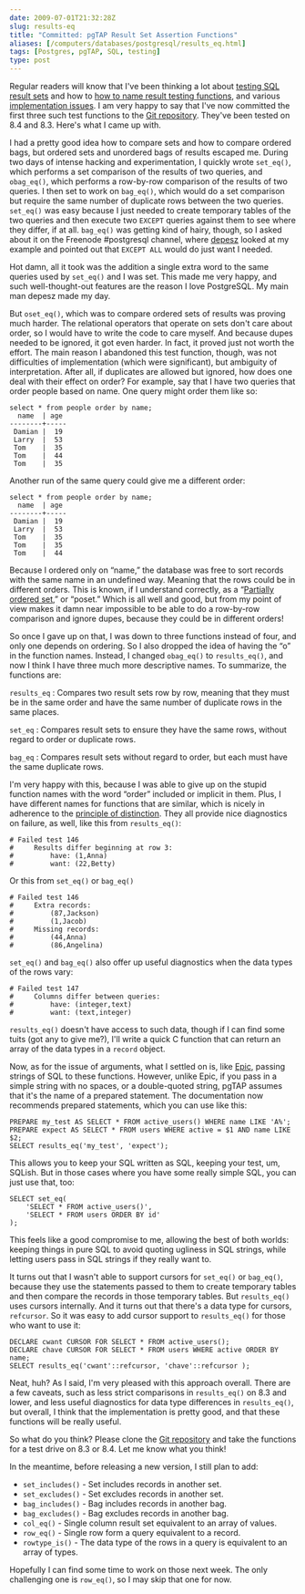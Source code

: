 ```yaml
--- 
date: 2009-07-01T21:32:28Z
slug: results-eq
title: "Committed: pgTAP Result Set Assertion Functions"
aliases: [/computers/databases/postgresql/results_eq.html]
tags: [Postgres, pgTAP, SQL, testing]
type: post
---
```


Regular readers will know that I've been thinking a lot about [testing SQL
result sets] and how to [how to name result testing functions], and various
[implementation issues]. I am very happy to say that I've now committed the
first three such test functions to the [Git repository]. They've been tested on
8.4 and 8.3. Here's what I came up with.

I had a pretty good idea how to compare sets and how to compare ordered bags,
but ordered sets and unordered bags of results escaped me. During two days of
intense hacking and experimentation, I quickly wrote `set_eq()`, which performs
a set comparison of the results of two queries, and `obag_eq()`, which performs
a row-by-row comparison of the results of two queries. I then set to work on
`bag_eq()`, which would do a set comparison but require the same number of
duplicate rows between the two queries. `set_eq()` was easy because I just
needed to create temporary tables of the two queries and then execute two
`EXCEPT` queries against them to see where they differ, if at all. `bag_eq()`
was getting kind of hairy, though, so I asked about it on the Freenode
\#postgresql channel, where [depesz] looked at my example and pointed out that
`EXCEPT ALL` would do just want I needed.

Hot damn, all it took was the addition a single extra word to the same queries
used by `set_eq()` and I was set. This made me very happy, and such
well-thought-out features are the reason I love PostgreSQL. My main man depesz
made my day.

But `oset_eq()`, which was to compare ordered sets of results was proving much
harder. The relational operators that operate on sets don't care about order, so
I would have to write the code to care myself. And because dupes needed to be
ignored, it got even harder. In fact, it proved just not worth the effort. The
main reason I abandoned this test function, though, was not difficulties of
implementation (which were significant), but ambiguity of interpretation. After
all, if duplicates are allowed but ignored, how does one deal with their effect
on order? For example, say that I have two queries that order people based on
name. One query might order them like so:

    select * from people order by name;
      name  | age 
    --------+-----
     Damian |  19
     Larry  |  53
     Tom    |  35
     Tom    |  44
     Tom    |  35

Another run of the same query could give me a different order:

    select * from people order by name;
      name  | age 
    --------+-----
     Damian |  19
     Larry  |  53
     Tom    |  35
     Tom    |  35
     Tom    |  44

Because I ordered only on “name,” the database was free to sort records with the
same name in an undefined way. Meaning that the rows could be in different
orders. This is known, if I understand correctly, as a “[Partially ordered
set],” or “poset.” Which is all well and good, but from my point of view makes
it damn near impossible to be able to do a row-by-row comparison and ignore
dupes, because they could be in different orders!

So once I gave up on that, I was down to three functions instead of four, and
only one depends on ordering. So I also dropped the idea of having the “o” in
the function names. Instead, I changed `obag_eq()` to `results_eq()`, and now I
think I have three much more descriptive names. To summarize, the functions are:

`results_eq`
:   Compares two result sets row by row, meaning that they must be in the same
    order and have the same number of duplicate rows in the same places.

`set_eq`
:   Compares result sets to ensure they have the same rows, without regard to
    order or duplicate rows.

`bag_eq`
:   Compares result sets without regard to order, but each must have the same
    duplicate rows.

I'm very happy with this, because I was able to give up on the stupid function
names with the word “order” included or implicit in them. Plus, I have different
names for functions that are similar, which is nicely in adherence to the
[principle of distinction]. They all provide nice diagnostics on failure, as
well, like this from `results_eq()`:

    # Failed test 146
    #     Results differ beginning at row 3:
    #         have: (1,Anna)
    #         want: (22,Betty)

Or this from `set_eq()` or `bag_eq()`

    # Failed test 146
    #     Extra records:
    #         (87,Jackson)
    #         (1,Jacob)
    #     Missing records:
    #         (44,Anna)
    #         (86,Angelina)

`set_eq()` and `bag_eq()` also offer up useful diagnostics when the data types
of the rows vary:

    # Failed test 147
    #     Columns differ between queries:
    #         have: (integer,text)
    #         want: (text,integer)

`results_eq()` doesn't have access to such data, though if I can find some tuits
(got any to give me?), I'll write a quick C function that can return an array of
the data types in a `record` object.

Now, as for the issue of arguments, what I settled on is, like [Epic], passing
strings of SQL to these functions. However, unlike Epic, if you pass in a simple
string with no spaces, or a double-quoted string, pgTAP assumes that it's the
name of a prepared statement. The documentation now recommends prepared
statements, which you can use like this:

    PREPARE my_test AS SELECT * FROM active_users() WHERE name LIKE 'A%';
    PREPARE expect AS SELECT * FROM users WHERE active = $1 AND name LIKE $2;
    SELECT results_eq('my_test', 'expect');

This allows you to keep your SQL written as SQL, keeping your test, um, SQLish.
But in those cases where you have some really simple SQL, you can just use that,
too:

    SELECT set_eq(
        'SELECT * FROM active_users()',
        'SELECT * FROM users ORDER BY id'
    );

This feels like a good compromise to me, allowing the best of both worlds:
keeping things in pure SQL to avoid quoting ugliness in SQL strings, while
letting users pass in SQL strings if they really want to.

It turns out that I wasn't able to support cursors for `set_eq()` or `bag_eq()`,
because they use the statements passed to them to create temporary tables and
then compare the records in those temporary tables. But `results_eq()` uses
cursors internally. And it turns out that there's a data type for cursors,
`refcursor`. So it was easy to add cursor support to `results_eq()` for those
who want to use it:

    DECLARE cwant CURSOR FOR SELECT * FROM active_users();
    DECLARE chave CURSOR FOR SELECT * FROM users WHERE active ORDER BY name;
    SELECT results_eq('cwant'::refcursor, 'chave'::refcursor );

Neat, huh? As I said, I'm very pleased with this approach overall. There are a
few caveats, such as less strict comparisons in `results_eq()` on 8.3 and lower,
and less useful diagnostics for data type differences in `results_eq()`, but
overall, I think that the implementation is pretty good, and that these
functions will be really useful.

So what do you think? Please clone the [Git repository] and take the functions
for a test drive on 8.3 or 8.4. Let me know what you think!

In the meantime, before releasing a new version, I still plan to add:

-   `set_includes()` - Set includes records in another set.
-   `set_excludes()` - Set excludes records in another set.
-   `bag_includes()` - Bag includes records in another bag.
-   `bag_excludes()` - Bag excludes records in another bag.
-   `col_eq()` - Single column result set equivalent to an array of values.
-   `row_eq()` - Single row form a query equivalent to a record.
-   `rowtype_is()` - The data type of the rows in a query is equivalent to an
    array of types.

Hopefully I can find some time to work on those next week. The only challenging
one is `row_eq()`, so I may skip that one for now.

  [testing SQL result sets]: /computers/databases/postgresql/comparing-relations.html
    "Thoughts on Testing SQL Result Sets"
  [how to name result testing functions]: /computers/databases/postgresql/result-testing-function-names.html
    "Need Help Naming Result Set Testing Functions"
  [implementation issues]: /computers/databases/postgresql/set_testing_update.html
    "pgTAP Set-Testing Update"
  [Git repository]: http://github.com/theory/pgtap/tree/master/
    "Get the pgTAP source on GitHub"
  [depesz]: http://www.depesz.com/ "select * from depesz"
  [Partially ordered set]: https://en.wikipedia.org/wiki/Partially_ordered_set
    "Wikipedia: Partially ordered set"
  [principle of distinction]: http://www.perl.com/pub/a/2003/06/25/perl6essentials.html
    "Perl 6 Design Philosophy"
  [Epic]: http://epictest.org/
    "Epic, more full of fail than any other testing tool"

